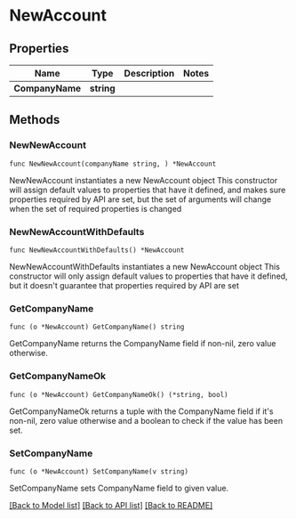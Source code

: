# NewAccount

## Properties

Name | Type | Description | Notes
------------ | ------------- | ------------- | -------------
**CompanyName** | **string** |  | 

## Methods

### NewNewAccount

`func NewNewAccount(companyName string, ) *NewAccount`

NewNewAccount instantiates a new NewAccount object
This constructor will assign default values to properties that have it defined,
and makes sure properties required by API are set, but the set of arguments
will change when the set of required properties is changed

### NewNewAccountWithDefaults

`func NewNewAccountWithDefaults() *NewAccount`

NewNewAccountWithDefaults instantiates a new NewAccount object
This constructor will only assign default values to properties that have it defined,
but it doesn't guarantee that properties required by API are set

### GetCompanyName

`func (o *NewAccount) GetCompanyName() string`

GetCompanyName returns the CompanyName field if non-nil, zero value otherwise.

### GetCompanyNameOk

`func (o *NewAccount) GetCompanyNameOk() (*string, bool)`

GetCompanyNameOk returns a tuple with the CompanyName field if it's non-nil, zero value otherwise
and a boolean to check if the value has been set.

### SetCompanyName

`func (o *NewAccount) SetCompanyName(v string)`

SetCompanyName sets CompanyName field to given value.



[[Back to Model list]](../README.md#documentation-for-models) [[Back to API list]](../README.md#documentation-for-api-endpoints) [[Back to README]](../README.md)


